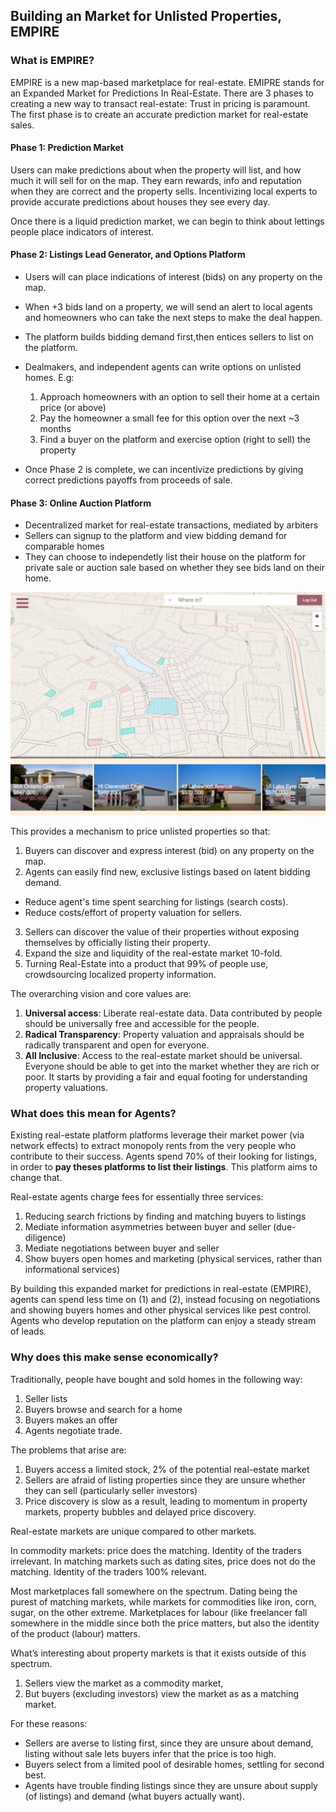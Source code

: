 
## Building an Market for Unlisted Properties, EMPIRE


### What is EMPIRE?
EMPIRE is a new map-based marketplace for real-estate.
EMIPRE stands for an Expanded Market for Predictions In Real-Estate.
There are 3 phases to creating a new way to transact real-estate:
Trust in pricing is paramount. The first phase is to create an accurate prediction market for real-estate sales.

#### Phase 1: Prediction Market
Users can make predictions about when the property will list, and how much it will sell for on the map.
They earn rewards, info and reputation when they are correct and the property sells.
Incentivizing local experts to provide accurate predictions about houses they see every day.

Once there is a liquid prediction market, we can begin to think about lettings people place indicators of interest.

#### Phase 2: Listings Lead Generator, and Options Platform
- Users will can place indications of interest (bids) on any property on the map.
- When +3 bids land on a property, we will send an alert to local agents and homeowners who can take the next steps to make the deal happen.
- The platform builds bidding demand first,then entices sellers to list on the platform.
- Dealmakers, and independent agents can write options on unlisted homes. E.g:
  1. Approach homeowners with an option to sell their home at a certain price (or above)
  2. Pay the homeowner a small fee for this option over the next ~3 months
  3. Find a buyer on the platform and exercise option (right to sell) the property

- Once Phase 2 is complete, we can incentivize predictions by giving correct predictions payoffs from proceeds of sale.

#### Phase 3: Online Auction Platform
- Decentralized market for real-estate transactions, mediated by arbiters
- Sellers can signup to the platform and view bidding demand for comparable homes
- They can choose to independetly list their house on the platform for private sale or auction sale based on whether they see bids land on their home.


![Map-based prediction market, options market, and auctions platform](./houses/empirehaus-light.png)



This provides a mechanism to price unlisted properties so that:
1. Buyers can discover and express interest (bid) on any property on the map.
2. Agents can easily find new, exclusive listings based on latent bidding demand.
  - Reduce agent's time spent searching for listings (search costs).
  - Reduce costs/effort of property valuation for sellers.
3. Sellers can discover the value of their properties without exposing themselves by officially listing their property.
4. Expand the size and liquidity of the real-estate market 10-fold.
5. Turning Real-Estate into a product that 99% of people use, crowdsourcing localized property information.

The overarching vision and core values are:
1. __Universal access__: Liberate real-estate data. Data contributed by people should be universally free and accessible for the people.
2.  __Radical Transparency__: Property valuation and appraisals should be radically transparent and open for everyone.
3. __All Inclusive__: Access to the real-estate market should be universal. Everyone should be able to get into the market whether they are rich or poor. It starts by providing a fair and equal footing for understanding property valuations.



### What does this mean for Agents?
Existing real-estate platform platforms leverage their market power (via network effects) to extract monopoly rents from the very people who contribute to their success. Agents spend 70% of their looking for listings, in order to __pay theses platforms to list their listings__. This platform aims to change that.

Real-estate agents charge fees for essentially three services:
1. Reducing search frictions by finding and matching buyers to listings
2. Mediate information asymmetries between buyer and seller (due-diligence)
3. Mediate negotiations between buyer and seller
4. Show buyers open homes and marketing (physical services, rather than informational services)

By building this expanded market for predictions in real-estate (EMPIRE), agents can spend less time on (1) and (2), instead focusing
on negotiations and showing buyers homes and other physical services like pest control.
Agents who develop reputation on the platform can enjoy a steady stream of leads.



### Why does this make sense economically?
Traditionally, people have bought and sold homes in the following way:
1. Seller lists
2. Buyers browse and search for a home
3. Buyers makes an offer
4. Agents negotiate trade.

The problems that arise are:
1. Buyers access a limited stock, 2% of the potential real-estate market
2. Sellers are afraid of listing properties since they are unsure whether they can sell (particularly seller investors)
3. Price discovery is slow as a result, leading to momentum in property markets, property bubbles and delayed price discovery.


Real-estate markets are unique compared to other markets.

In commodity markets: price does the matching. Identity of the traders irrelevant.
In matching markets such as dating sites, price does not do the matching. Identity of the traders 100% relevant.

Most marketplaces fall somewhere on the spectrum.
Dating being the purest of matching markets, while markets for commodities like iron, corn, sugar, on the other extreme.
Marketplaces for labour (like freelancer fall somewhere in the middle since both the price matters, but also the identity of the product (labour) matters.

What’s interesting about property markets is that it exists outside of this spectrum.
1. Sellers view the market as a commodity market,
2. But buyers (excluding investors) view the market as as a matching market.

For these reasons:
- Sellers are averse to listing first, since they are unsure about demand, listing without sale lets buyers infer that the price is too high.
- Buyers select from a limited pool of desirable homes, settling for second best.
- Agents have trouble finding listings since they are unsure about supply (of listings) and demand (what buyers actually want).

